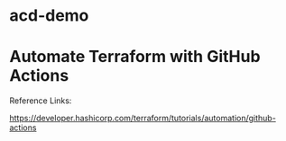 # acd-demo
# Automate Terraform with GitHub Actions

Reference Links:

https://developer.hashicorp.com/terraform/tutorials/automation/github-actions
